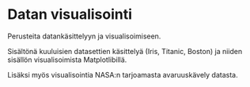 # Datan visualisointi

Perusteita datankäsittelyyn ja visualisoimiseen.

Sisältönä kuuluisien datasettien käsittelyä (Iris, Titanic, Boston) ja niiden sisällön visualisoimista Matplotlibillä.

Lisäksi myös visualisointia NASA:n tarjoamasta avaruuskävely datasta.